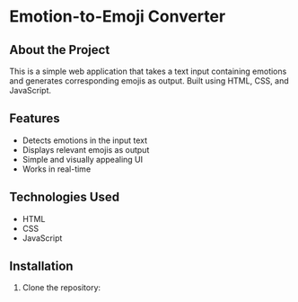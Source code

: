 
# Emotion-to-Emoji Converter

##  About the Project
This is a simple web application that takes a text input containing emotions and generates corresponding emojis as output. Built using HTML, CSS, and JavaScript.

## Features
-  Detects emotions in the input text
-  Displays relevant emojis as output
-  Simple and visually appealing UI
-  Works in real-time

##  Technologies Used
- HTML
- CSS
- JavaScript

## Installation
1. Clone the repository:
